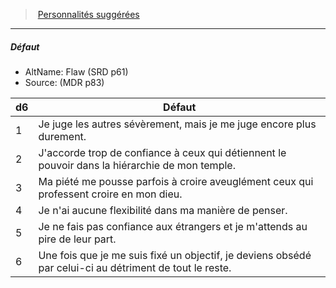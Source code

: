 ﻿---
!PersonalityDefectItem
Table: >+
  |d6|Défaut|

  |---|---|

  |1|Je juge les autres sévèrement, mais je me juge <!--br-->encore plus durement.|

  |2|J'accorde trop de confiance à ceux qui <!--br-->détiennent le pouvoir dans la hiérarchie de <!--br-->mon temple.|

  |3|Ma piété me pousse parfois à croire <!--br-->aveuglément ceux qui professent croire en <!--br-->mon dieu.|

  |4|Je n'ai aucune flexibilité dans ma manière de <!--br-->penser.|

  |5|Je ne fais pas confiance aux étrangers et je <!--br-->m'attends au pire de leur part.|

  |6|Une fois que je me suis fixé un objectif, je <!--br-->deviens obsédé par celui-ci au détriment de <!--br-->tout le reste.|

Id: background_devot_hd.md#défaut
ParentLink: background_devot_hd.md#personnalités-suggérées
Name: Défaut
ParentName: Personnalités suggérées
NameLevel: 5
AltName: Flaw  (SRD p61)
Source: (MDR p83)
Attributes:
  Name: Défaut
  Markdown: >+
    ##### <!--Name-->Défaut<!--/Name-->


    - AltName: <!--AltName-->Flaw  (SRD p61)<!--/AltName-->

    - Source: <!--Source-->(MDR p83)<!--/Source-->


    |d6|Défaut|

    |---|---|

    |1|Je juge les autres sévèrement, mais je me juge <!--br-->encore plus durement.|

    |2|J'accorde trop de confiance à ceux qui <!--br-->détiennent le pouvoir dans la hiérarchie de <!--br-->mon temple.|

    |3|Ma piété me pousse parfois à croire <!--br-->aveuglément ceux qui professent croire en <!--br-->mon dieu.|

    |4|Je n'ai aucune flexibilité dans ma manière de <!--br-->penser.|

    |5|Je ne fais pas confiance aux étrangers et je <!--br-->m'attends au pire de leur part.|

    |6|Une fois que je me suis fixé un objectif, je <!--br-->deviens obsédé par celui-ci au détriment de <!--br-->tout le reste.|

  AltName: Flaw  (SRD p61)
  Source: (MDR p83)
  Table: >+
    |d6|Défaut|

    |---|---|

    |1|Je juge les autres sévèrement, mais je me juge <!--br-->encore plus durement.|

    |2|J'accorde trop de confiance à ceux qui <!--br-->détiennent le pouvoir dans la hiérarchie de <!--br-->mon temple.|

    |3|Ma piété me pousse parfois à croire <!--br-->aveuglément ceux qui professent croire en <!--br-->mon dieu.|

    |4|Je n'ai aucune flexibilité dans ma manière de <!--br-->penser.|

    |5|Je ne fais pas confiance aux étrangers et je <!--br-->m'attends au pire de leur part.|

    |6|Une fois que je me suis fixé un objectif, je <!--br-->deviens obsédé par celui-ci au détriment de <!--br-->tout le reste.|

AttributesDictionary: >+
  Name: Défaut

  Markdown: >+

    ##### <!--Name-->Défaut<!--/Name-->





    - AltName: <!--AltName-->Flaw  (SRD p61)<!--/AltName-->



    - Source: <!--Source-->(MDR p83)<!--/Source-->





    |d6|Défaut|



    |---|---|



    |1|Je juge les autres sévèrement, mais je me juge <!--br-->encore plus durement.|



    |2|J'accorde trop de confiance à ceux qui <!--br-->détiennent le pouvoir dans la hiérarchie de <!--br-->mon temple.|



    |3|Ma piété me pousse parfois à croire <!--br-->aveuglément ceux qui professent croire en <!--br-->mon dieu.|



    |4|Je n'ai aucune flexibilité dans ma manière de <!--br-->penser.|



    |5|Je ne fais pas confiance aux étrangers et je <!--br-->m'attends au pire de leur part.|



    |6|Une fois que je me suis fixé un objectif, je <!--br-->deviens obsédé par celui-ci au détriment de <!--br-->tout le reste.|



  AltName: Flaw  (SRD p61)

  Source: (MDR p83)

  Table: >+

    |d6|Défaut|



    |---|---|



    |1|Je juge les autres sévèrement, mais je me juge <!--br-->encore plus durement.|



    |2|J'accorde trop de confiance à ceux qui <!--br-->détiennent le pouvoir dans la hiérarchie de <!--br-->mon temple.|



    |3|Ma piété me pousse parfois à croire <!--br-->aveuglément ceux qui professent croire en <!--br-->mon dieu.|



    |4|Je n'ai aucune flexibilité dans ma manière de <!--br-->penser.|



    |5|Je ne fais pas confiance aux étrangers et je <!--br-->m'attends au pire de leur part.|



    |6|Une fois que je me suis fixé un objectif, je <!--br-->deviens obsédé par celui-ci au détriment de <!--br-->tout le reste.|



---
> [Personnalités suggérées](hd_background_devot_personnalites_suggerees.md)

---

##### Défaut

- AltName: Flaw  (SRD p61)
- Source: (MDR p83)

|d6|Défaut|
|---|---|
|1|Je juge les autres sévèrement, mais je me juge encore plus durement.|
|2|J'accorde trop de confiance à ceux qui détiennent le pouvoir dans la hiérarchie de mon temple.|
|3|Ma piété me pousse parfois à croire aveuglément ceux qui professent croire en mon dieu.|
|4|Je n'ai aucune flexibilité dans ma manière de penser.|
|5|Je ne fais pas confiance aux étrangers et je m'attends au pire de leur part.|
|6|Une fois que je me suis fixé un objectif, je deviens obsédé par celui-ci au détriment de tout le reste.|

